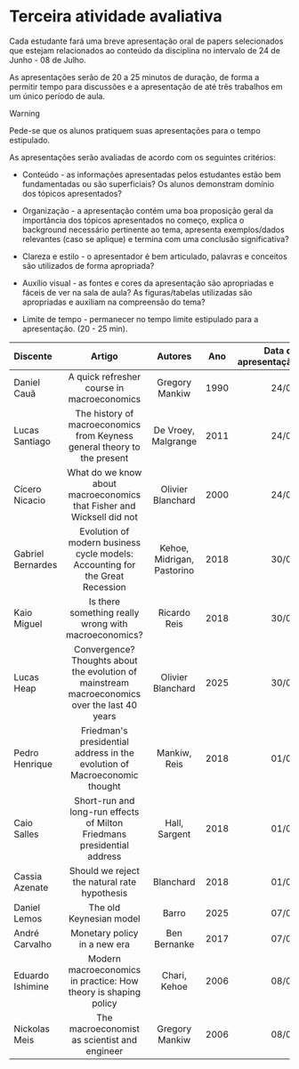 # Terceira atividade avaliativa

Cada estudante fará uma breve apresentação oral de papers selecionados que estejam relacionados ao conteúdo da disciplina no intervalo de 24 de Junho - 08 de Julho.

As apresentações serão de 20 a 25 minutos de duração, de forma a permitir tempo para discussões e a apresentação de até três trabalhos em um único período de aula.

> [!WARNING]
> Pede-se que os alunos pratiquem suas apresentações para o tempo estipulado.

As apresentações serão avaliadas de acordo com os seguintes critérios:

- Conteúdo - as informações apresentadas pelos estudantes estão bem fundamentadas ou são superficiais? Os alunos demonstram domínio dos tópicos apresentados?

- Organização - a apresentação contém uma boa proposição geral da importância dos tópicos apresentados no começo, explica o background necessário pertinente ao tema, apresenta exemplos/dados relevantes (caso se aplique) e termina com uma conclusão significativa?

- Clareza e estilo - o apresentador é bem articulado, palavras e conceitos são utilizados de forma apropriada?

- Auxílio visual - as fontes e cores da apresentação são apropriadas e fáceis de ver na sala de aula? As figuras/tabelas utilizadas são apropriadas e auxiliam na compreensão do tema? 

- Limite de tempo - permanecer no tempo limite estipulado para a apresentação. (20 - 25 min).


| Discente | Artigo | Autores | Ano | Data de apresentação |
| :--- | :---: | :---: | :---: | ---: |
| Daniel Cauã | A quick refresher course in macroeconomics | Gregory Mankiw | 1990 | 24/06 |
| Lucas Santiago | The history of macroeconomics from Keyness general theory to the present | De Vroey, Malgrange | 2011 | 24/06 |
| Cícero Nicacio | What do we know about macroeconomics that Fisher and Wicksell did not | Olivier Blanchard | 2000 | 24/06 |
| Gabriel Bernardes | Evolution of modern business cycle models: Accounting for the Great Recession | Kehoe, Midrigan, Pastorino | 2018 | 30/06 |
| Kaio Miguel | Is there something really wrong with macroeconomics? | Ricardo Reis | 2018 | 30/06 |
| Lucas Heap | Convergence? Thoughts about the evolution of mainstream macroeconomics over the last 40 years | Olivier Blanchard | 2025 |  30/06 |
| Pedro Henrique | Friedman's presidential address in the evolution of Macroeconomic thought | Mankiw, Reis | 2018 | 01/07 |
| Caio Salles | Short-run and long-run effects of Milton Friedmans presidential address | Hall, Sargent | 2018 | 01/07 |
| Cassia Azenate | Should we reject the natural rate hypothesis | Blanchard | 2018 | 01/07 |
| Daniel Lemos | The old Keynesian model | Barro | 2025 | 07/07 |
| André Carvalho |Monetary policy in a new era | Ben Bernanke | 2017 | 07/07 |
| Eduardo Ishimine | Modern macroeconomics in practice: How theory is shaping policy | Chari, Kehoe | 2006 | 08/07 |
| Nickolas Meis | The macroeconomist as scientist and engineer | Gregory Mankiw | 2006 | 08/07 |
